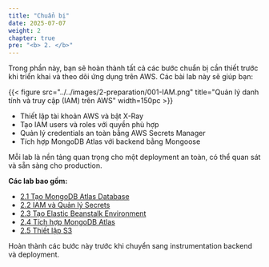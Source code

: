 ```yaml
---
title: "Chuẩn bị"
date: 2025-07-07
weight: 2
chapter: true
pre: "<b> 2. </b>"
---
```


Trong phần này, bạn sẽ hoàn thành tất cả các bước chuẩn bị cần thiết trước khi triển khai và theo dõi ứng dụng trên AWS. Các bài lab này sẽ giúp bạn:

{{< figure src="../../images/2-preparation/001-IAM.png" title="Quản lý danh tính và truy cập (IAM) trên AWS" width=150pc >}}

- Thiết lập tài khoản AWS và bật X-Ray
- Tạo IAM users và roles với quyền phù hợp
- Quản lý credentials an toàn bằng AWS Secrets Manager
- Tích hợp MongoDB Atlas với backend bằng Mongoose

Mỗi lab là nền tảng quan trọng cho một deployment an toàn, có thể quan sát và sẵn sàng cho production.

**Các lab bao gồm:**

- [2.1 Tạo MongoDB Atlas Database](2.1-create-mongodb-atlas-db/)
- [2.2 IAM và Quản lý Secrets](2.2-iam-and-secrets/)
- [2.3 Tạo Elastic Beanstalk Environment](2.3-create-beanstalk/)
- [2.4 Tích hợp MongoDB Atlas](2.4-mongodb-integration/)
- [2.5 Thiết lập S3](2.5-s3-setup/)

Hoàn thành các bước này trước khi chuyển sang instrumentation backend và deployment.
